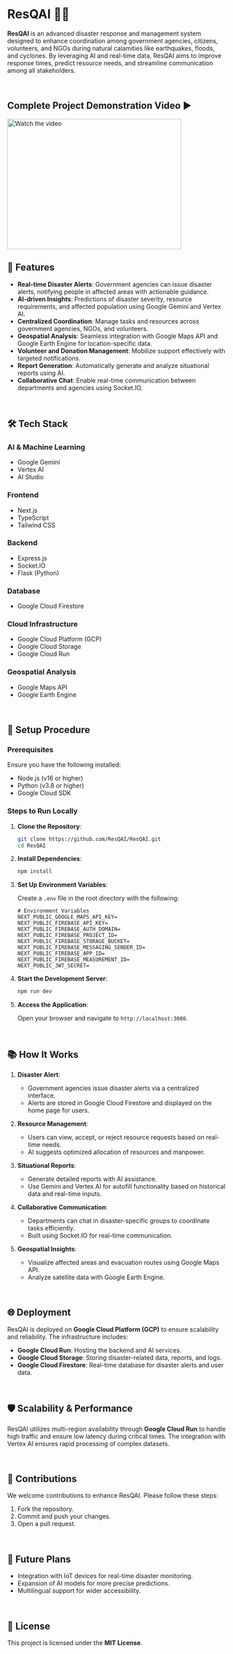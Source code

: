 # ResQAI 🚨🤖

**ResQAI** is an advanced disaster response and management system designed to enhance coordination among government agencies, citizens, volunteers, and NGOs during natural calamities like earthquakes, floods, and cyclones. By leveraging AI and real-time data, ResQAI aims to improve response times, predict resource needs, and streamline communication among all stakeholders.

<br/>

## Complete Project Demonstration Video ▶️

<a href="https://www.youtube.com/watch?v=MFNXVV5wh7U&ab_channel=AbhayDixit">
  <img src="https://img.youtube.com/vi/MFNXVV5wh7U/hqdefault.jpg" alt="Watch the video" width="400" height="300">
</a>

<br/>

## 🌟 Features

- **Real-time Disaster Alerts**: Government agencies can issue disaster alerts, notifying people in affected areas with actionable guidance.
- **AI-driven Insights**: Predictions of disaster severity, resource requirements, and affected population using Google Gemini and Vertex AI.
- **Centralized Coordination**: Manage tasks and resources across government agencies, NGOs, and volunteers.
- **Geospatial Analysis**: Seamless integration with Google Maps API and Google Earth Engine for location-specific data.
- **Volunteer and Donation Management**: Mobilize support effectively with targeted notifications.
- **Report Generation**: Automatically generate and analyze situational reports using AI.
- **Collaborative Chat**: Enable real-time communication between departments and agencies using Socket.IO.

<br/>

## 🛠️ Tech Stack

### **AI & Machine Learning**

- Google Gemini
- Vertex AI
- AI Studio

### **Frontend**

- Next.js
- TypeScript
- Tailwind CSS

### **Backend**

- Express.js
- Socket.IO
- Flask (Python)

### **Database**

- Google Cloud Firestore

### **Cloud Infrastructure**

- Google Cloud Platform (GCP)
- Google Cloud Storage
- Google Cloud Run

### **Geospatial Analysis**

- Google Maps API
- Google Earth Engine

<br/>

## 🚀 Setup Procedure

### Prerequisites

Ensure you have the following installed:

- Node.js (v16 or higher)
- Python (v3.8 or higher)
- Google Cloud SDK

### Steps to Run Locally

1. **Clone the Repository**:

   ```bash
   git clone https://github.com/ResQAI/ResQAI.git
   cd ResQAI
   ```

2. **Install Dependencies**:

   ```bash
   npm install
   ```

3. **Set Up Environment Variables**:

   Create a `.env` file in the root directory with the following:

   ```env
   # Environment Variables
   NEXT_PUBLIC_GOOGLE_MAPS_API_KEY=
   NEXT_PUBLIC_FIREBASE_API_KEY=
   NEXT_PUBLIC_FIREBASE_AUTH_DOMAIN=
   NEXT_PUBLIC_FIREBASE_PROJECT_ID=
   NEXT_PUBLIC_FIREBASE_STORAGE_BUCKET=
   NEXT_PUBLIC_FIREBASE_MESSAGING_SENDER_ID=
   NEXT_PUBLIC_FIREBASE_APP_ID=
   NEXT_PUBLIC_FIREBASE_MEASUREMENT_ID=
   NEXT_PUBLIC_JWT_SECRET=
   ```

4. **Start the Development Server**:

   ```bash
   npm run dev
   ```

5. **Access the Application**:

   Open your browser and navigate to `http://localhost:3000`.

<br/>

## 📚 How It Works

1. **Disaster Alert**:

   - Government agencies issue disaster alerts via a centralized interface.
   - Alerts are stored in Google Cloud Firestore and displayed on the home page for users.

2. **Resource Management**:

   - Users can view, accept, or reject resource requests based on real-time needs.
   - AI suggests optimized allocation of resources and manpower.

3. **Situational Reports**:

   - Generate detailed reports with AI assistance.
   - Use Gemini and Vertex AI for autofill functionality based on historical data and real-time inputs.

4. **Collaborative Communication**:

   - Departments can chat in disaster-specific groups to coordinate tasks efficiently.
   - Built using Socket.IO for real-time communication.

5. **Geospatial Insights**:

   - Visualize affected areas and evacuation routes using Google Maps API.
   - Analyze satellite data with Google Earth Engine.

<br/>

## 🌐 Deployment

ResQAI is deployed on **Google Cloud Platform (GCP)** to ensure scalability and reliability. The infrastructure includes:

- **Google Cloud Run**: Hosting the backend and AI services.
- **Google Cloud Storage**: Storing disaster-related data, reports, and logs.
- **Google Cloud Firestore**: Real-time database for disaster alerts and user data.

<br/>

## 🛡️ Scalability & Performance

ResQAI utilizes multi-region availability through **Google Cloud Run** to handle high traffic and ensure low latency during critical times. The integration with Vertex AI ensures rapid processing of complex datasets.

<br/>

## 🤝 Contributions

We welcome contributions to enhance ResQAI. Please follow these steps:

1. Fork the repository.
2. Commit and push your changes.
3. Open a pull request.

<br/>

## 🌟 Future Plans

- Integration with IoT devices for real-time disaster monitoring.
- Expansion of AI models for more precise predictions.
- Multilingual support for wider accessibility.

<br/>

## 📝 License

This project is licensed under the **MIT License**.

